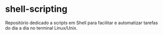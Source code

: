 # shell-scripting
Repositório dedicado a scripts em Shell para facilitar e automatizar tarefas do dia a dia no terminal Linux/Unix.
